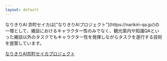 ```yaml
---
layout: default
---
```





<!-- Columns start at 50% wide on mobile and bump up to 33.3% wide on desktop -->
<div class="row">
  <div class="col-sm-4" style="float:left;"><div class="iframely-embed"><div class="iframely-responsive" style="padding-bottom: 52.3333%; padding-top: 120px;"><a href="https://www.asahi.com/articles/ASN767DSSN73PLZB001.html" data-iframely-url="//iframely.net/Amrkkes"></a></div></div><script async src="//iframely.net/embed.js"></script></div>
  <div class="col-sm-8" style="float:left;">
なりきりAI 京町セイカは["なりきりAIプロジェクト"](https://narikiri-qa.jp/)の一環として、雑談におけるキャラクター性のみでなく、観光案内や知識QAといった雑談以外のタスクでもキャラクター性を発揮しながらタスクを遂行する技術を提案しています。


[なりきりAI京町セイカプロジェクト](https://www.rd.ntt/cs/event/openhouse/2020/exhibition13/index.html)


  </div>
</div>